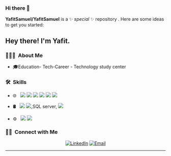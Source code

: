 ### Hi there 👋


**YafitSamuel/YafitSamuel** is a ✨ _special_ ✨ repository . Here are some ideas to get you started:


<h2> Hey there! I'm Yafit.</h2>

<h3> 👨🏻‍💻 &nbsp;About Me </h3>


- 🎓Education- Tech-Career - Technology study center

<h3> 🛠 &nbsp;Skills</h3>


- 🌐 &nbsp; <img src="https://img.shields.io/badge/html5%20-%23E34F26.svg?&style=for-the-badge&logo=html5&logoColor=white"/> <img src="https://img.shields.io/badge/css3%20-%231572B6.svg?&style=for-the-badge&logo=css3&logoColor=white"/> <img src="https://img.shields.io/badge/bootstrap%20-%23563D7C.svg?&style=for-the-badge&logo=bootstrap&logoColor=white"/> <img src="https://img.shields.io/badge/javascript%20-%23323330.svg?&style=for-the-badge&logo=javascript&logoColor=%23F7DF1E"/> <img src="https://img.shields.io/badge/node.js%20-%2343853D.svg?&style=for-the-badge&logo=node.js&logoColor=white"/> <img src="https://img.shields.io/badge/react%20-%2320232a.svg?&style=for-the-badge&logo=react&logoColor=%2361DAFB"/> 


- 🛢 &nbsp;
  <img src="https://img.shields.io/badge/mysql-%2300f.svg?&style=for-the-badge&logo=mysql&logoColor=white"/> <img src ="https://img.shields.io/badge/MongoDB-%234ea94b.svg?&style=for-the-badge&logo=mongodb&logoColor=white"/>,SQL server,  <img src="https://img.shields.io/badge/html5%20-%23E34F26.svg?&style=for-the-badge&logo=html5&logoColor=white"/>
- ⚙️ &nbsp;
  <img src="https://img.shields.io/badge/git%20-%23F05033.svg?&style=for-the-badge&logo=git&logoColor=white"/> <img src="https://img.shields.io/badge/github%20-%23121011.svg?&style=for-the-badge&logo=github&logoColor=white"/>


<h3> 🤝🏻 &nbsp;Connect with Me </h3>

<p align="center">
<a href="https://www.linkedin.com/in/yafit-samuel-8bb954218/"><img alt="LinkedIn" src="https://img.shields.io/badge/LinkedIn-yafitsamuel-blue?style=flat-square&logo=linkedin"></a>
<a href="yafitsamuel96@gmail.com "><img alt="Email" src="https://img.shields.io/badge/Email-yafitsamuel96@gmail.com-blue?style=flat-square&logo=gmail"></a>
</p> 
 
------


<!-- Last Edited on: 29/12/2020 -->
